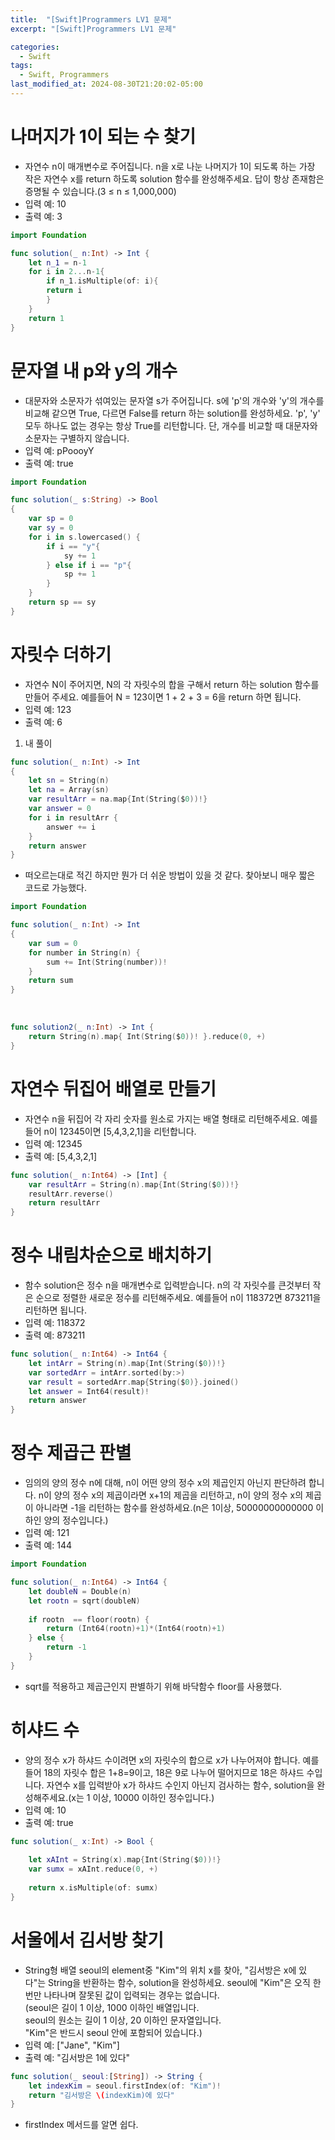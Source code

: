 ```yaml
---
title:  "[Swift]Programmers LV1 문제"
excerpt: "[Swift]Programmers LV1 문제"

categories:
  - Swift
tags:
  - Swift, Programmers
last_modified_at: 2024-08-30T21:20:02-05:00
---
```


# 나머지가 1이 되는 수 찾기
- 자연수 n이 매개변수로 주어집니다. n을 x로 나눈 나머지가 1이 되도록 하는 가장 작은 자연수 x를 return 하도록 solution 함수를 완성해주세요. 답이 항상 존재함은 증명될 수 있습니다.(3 ≤ n ≤ 1,000,000)
- 입력 예: 10
- 출력 예: 3<br>

```swift
import Foundation

func solution(_ n:Int) -> Int {
    let n_1 = n-1
    for i in 2...n-1{
        if n_1.isMultiple(of: i){
        return i
        }
    }
    return 1
}
```

# 문자열 내 p와 y의 개수
- 대문자와 소문자가 섞여있는 문자열 s가 주어집니다. s에 'p'의 개수와 'y'의 개수를 비교해 같으면 True, 다르면 False를 return 하는 solution를 완성하세요. 'p', 'y' 모두 하나도 없는 경우는 항상 True를 리턴합니다. 단, 개수를 비교할 때 대문자와 소문자는 구별하지 않습니다.
- 입력 예: pPoooyY
- 출력 예: true<br>

```swift
import Foundation

func solution(_ s:String) -> Bool
{
    var sp = 0
    var sy = 0
    for i in s.lowercased() {
        if i == "y"{
            sy += 1
        } else if i == "p"{
            sp += 1
        }
    }
    return sp == sy
}
```
# 자릿수 더하기
- 자연수 N이 주어지면, N의 각 자릿수의 합을 구해서 return 하는 solution 함수를 만들어 주세요.
예를들어 N = 123이면 1 + 2 + 3 = 6을 return 하면 됩니다.
- 입력 예: 123
- 출력 예: 6<br>

1. 내 풀이
```swift
func solution(_ n:Int) -> Int
{
    let sn = String(n)
    let na = Array(sn)
    var resultArr = na.map{Int(String($0))!}
    var answer = 0
    for i in resultArr {
        answer += i
    }
    return answer
}
```
- 떠오르는대로 적긴 하지만 뭔가 더 쉬운 방법이 있을 것 같다. 찾아보니 매우 짧은 코드로 가능했다.<br>

```swift
import Foundation

func solution(_ n:Int) -> Int
{
    var sum = 0
    for number in String(n) {
        sum += Int(String(number))!
    }
    return sum
}
```
<br>

```swift
func solution2(_ n:Int) -> Int {
    return String(n).map{ Int(String($0))! }.reduce(0, +)
}
```

# 자연수 뒤집어 배열로 만들기
- 자연수 n을 뒤집어 각 자리 숫자를 원소로 가지는 배열 형태로 리턴해주세요. 예를들어 n이 12345이면 [5,4,3,2,1]을 리턴합니다.
- 입력 예: 12345
- 출력 예: [5,4,3,2,1]<br>

```swift
func solution(_ n:Int64) -> [Int] {
    var resultArr = String(n).map{Int(String($0))!}
    resultArr.reverse()
    return resultArr
}
```

# 정수 내림차순으로 배치하기
- 함수 solution은 정수 n을 매개변수로 입력받습니다. n의 각 자릿수를 큰것부터 작은 순으로 정렬한 새로운 정수를 리턴해주세요. 예를들어 n이 118372면 873211을 리턴하면 됩니다.
- 입력 예: 118372
- 출력 예: 873211<br>

```swift
func solution(_ n:Int64) -> Int64 {
    let intArr = String(n).map{Int(String($0))!}
    var sortedArr = intArr.sorted(by:>)
    var result = sortedArr.map{String($0)}.joined()
    let answer = Int64(result)!
    return answer
}
```

# 정수 제곱근 판별
- 임의의 양의 정수 n에 대해, n이 어떤 양의 정수 x의 제곱인지 아닌지 판단하려 합니다.
n이 양의 정수 x의 제곱이라면 x+1의 제곱을 리턴하고, n이 양의 정수 x의 제곱이 아니라면 -1을 리턴하는 함수를 완성하세요.(n은 1이상, 50000000000000 이하인 양의 정수입니다.)
- 입력 예: 121
- 출력 예: 144<br>

```swift
import Foundation

func solution(_ n:Int64) -> Int64 {
    let doubleN = Double(n)
    let rootn = sqrt(doubleN)
    
    if rootn  == floor(rootn) {
        return (Int64(rootn)+1)*(Int64(rootn)+1)
    } else {
        return -1
    }
}
```
- sqrt를 적용하고 제곱근인지 판별하기 위해 바닥함수 floor를 사용했다.<br>

# 히샤드 수
- 양의 정수 x가 하샤드 수이려면 x의 자릿수의 합으로 x가 나누어져야 합니다. 예를 들어 18의 자릿수 합은 1+8=9이고, 18은 9로 나누어 떨어지므로 18은 하샤드 수입니다. 자연수 x를 입력받아 x가 하샤드 수인지 아닌지 검사하는 함수, solution을 완성해주세요.(x는 1 이상, 10000 이하인 정수입니다.)
- 입력 예: 10
- 출력 예: true<br>

```swift
func solution(_ x:Int) -> Bool {
    
    let xAInt = String(x).map{Int(String($0))!}
    var sumx = xAInt.reduce(0, +)
    
    return x.isMultiple(of: sumx)
}
```
# 서울에서 김서방 찾기
- String형 배열 seoul의 element중 "Kim"의 위치 x를 찾아, "김서방은 x에 있다"는 String을 반환하는 함수, solution을 완성하세요. seoul에 "Kim"은 오직 한 번만 나타나며 잘못된 값이 입력되는 경우는 없습니다.<br>
(seoul은 길이 1 이상, 1000 이하인 배열입니다.<br>
seoul의 원소는 길이 1 이상, 20 이하인 문자열입니다.<br>
"Kim"은 반드시 seoul 안에 포함되어 있습니다.)
- 입력 예: ["Jane", "Kim"]
- 출력 예: "김서방은 1에 있다"<br>

```swift
func solution(_ seoul:[String]) -> String {
    let indexKim = seoul.firstIndex(of: "Kim")!
    return "김서방은 \(indexKim)에 있다"
}
```
- firstIndex 메서드를 알면 쉽다.
